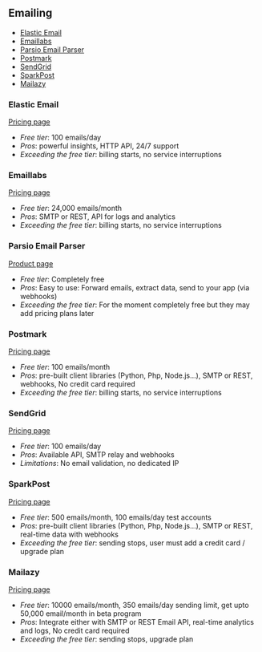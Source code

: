 ## Emailing

<!-- TOC depthFrom:2 -->

- [Elastic Email](#elastic-email)
- [Emaillabs](#emaillabs)
- [Parsio Email Parser](#parsio-email-parser)
- [Postmark](#postmark)
- [SendGrid](#sendgrid)
- [SparkPost](#sparkpost)
- [Mailazy](#mailazy)

<!-- /TOC -->

### Elastic Email

[Pricing page](https://elasticemail.com/email-api-pricing)

- *Free tier*: 100 emails/day
- *Pros*: powerful insights, HTTP API, 24/7 support
- *Exceeding the free tier*: billing starts, no service interruptions

### Emaillabs

[Pricing page](http://emaillabs.io/pricing/)

- *Free tier*: 24,000 emails/month
- *Pros*: SMTP or REST, API for logs and analytics
- *Exceeding the free tier*: billing starts, no service interruptions

### Parsio Email Parser

[Product page](https://parsio.io)

- *Free tier*: Completely free
- *Pros*: Easy to use: Forward emails, extract data, send to your app (via webhooks)
- *Exceeding the free tier*: For the moment completely free but they may add pricing plans later

### Postmark

[Pricing page](https://postmarkapp.com/pricing)

- *Free tier*: 100 emails/month
- *Pros*: pre-built client libraries (Python, Php, Node.js…), SMTP or REST, webhooks, No credit card required
- *Exceeding the free tier*: billing starts, no service interruptions

### SendGrid

[Pricing page](https://sendgrid.com/pricing/)

- *Free tier*: 100 emails/day
- *Pros*: Available API, SMTP relay and webhooks
- *Limitations*: No email validation, no dedicated IP

### SparkPost

[Pricing page](https://www.sparkpost.com/pricing/)

- *Free tier*: 500 emails/month, 100 emails/day test accounts
- *Pros*: pre-built client libraries (Python, Php, Node.js…), SMTP or REST, real-time data with webhooks
- *Exceeding the free tier*: sending stops, user must add a credit card / upgrade plan

### Mailazy

[Pricing page](https://mailazy.com/pricing.html)

- *Free tier*: 10000 emails/month, 350 emails/day sending limit, get upto 50,000 email/month in beta program
- *Pros*: Integrate either with SMTP or REST Email API, real-time analytics and logs, No credit card required
- *Exceeding the free tier*: sending stops, upgrade plan
